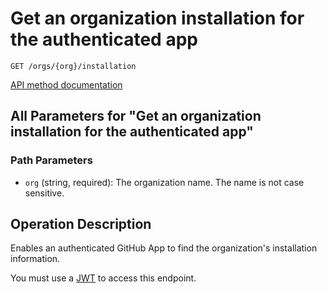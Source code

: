 # Get an organization installation for the authenticated app

`GET /orgs/{org}/installation`

[API method documentation](https://docs.github.com/rest/apps/apps#get-an-organization-installation-for-the-authenticated-app)

## All Parameters for "Get an organization installation for the authenticated app"

### Path Parameters

- `org` (string, required): The organization name. The name is not case sensitive.

## Operation Description

Enables an authenticated GitHub App to find the organization's installation information.

You must use a [JWT](https://docs.github.com/apps/building-github-apps/authenticating-with-github-apps/#authenticating-as-a-github-app) to access this endpoint.
